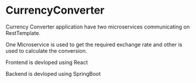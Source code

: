 # CurrencyConverter

Currency Converter application have two microservices communicating on RestTemplate. 

One Microservice is used to get the required exchange rate and other is used to calculate the conversion.

Frontend is devloped using React 

Backend is devloped using SpringBoot
